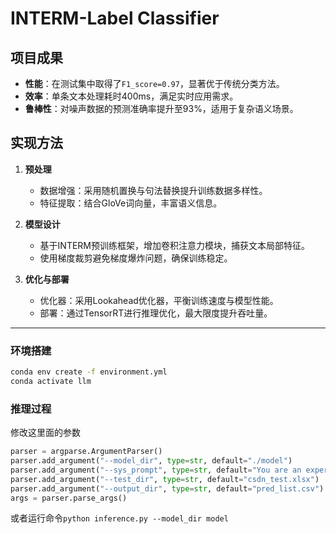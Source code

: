 # INTERM-Label Classifier  

## 项目成果  
- **性能**：在测试集中取得了`F1_score=0.97`，显著优于传统分类方法。  
- **效率**：单条文本处理耗时400ms，满足实时应用需求。  
- **鲁棒性**：对噪声数据的预测准确率提升至93%，适用于复杂语义场景。

## 实现方法  
1. **预处理**  
   - 数据增强：采用随机置换与句法替换提升训练数据多样性。  
   - 特征提取：结合GloVe词向量，丰富语义信息。  

2. **模型设计**  
   - 基于INTERM预训练框架，增加卷积注意力模块，捕获文本局部特征。  
   - 使用梯度裁剪避免梯度爆炸问题，确保训练稳定。  

3. **优化与部署**  
   - 优化器：采用Lookahead优化器，平衡训练速度与模型性能。  
   - 部署：通过TensorRT进行推理优化，最大限度提升吞吐量。  

---

### 环境搭建  
```bash  
conda env create -f environment.yml
conda activate llm
```

### 推理过程
修改这里面的参数
```python
parser = argparse.ArgumentParser()
parser.add_argument("--model_dir", type=str, default="./model")
parser.add_argument("--sys_prompt", type=str, default="You are an expert at categorizing tags based on blog content.")
parser.add_argument("--test_dir", type=str, default="csdn_test.xlsx")
parser.add_argument("--output_dir", type=str, default="pred_list.csv")
args = parser.parse_args()
```
或者运行命令`python inference.py --model_dir model`